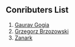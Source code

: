## Conributers List
1. [Gaurav Gogia](https://github.com/DesmondANIMUS)
2. [Grzegorz Brzozowski](https://github.com/dolidius)
3. [Zanark](https://github.com/Zanark)
